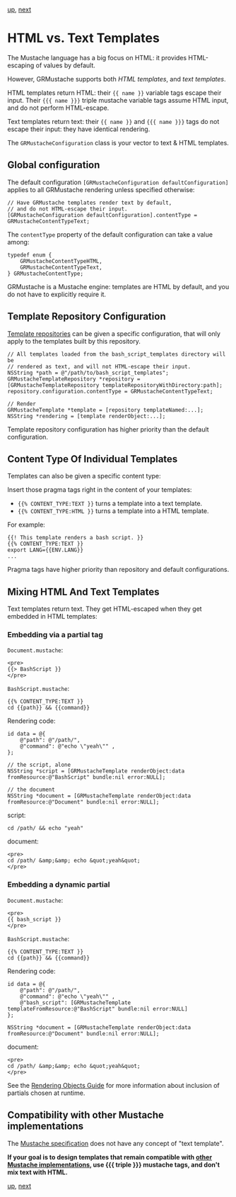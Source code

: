 [up](../../../../GRMustache#documentation), [next](filters.md)

HTML vs. Text Templates
=======================

The Mustache language has a big focus on HTML: it provides HTML-escaping of values by default.

However, GRMustache supports both *HTML templates*, and *text templates*.

HTML templates return HTML: their `{{ name }}` variable tags escape their input. Their `{{{ name }}}` triple mustache variable tags assume HTML input, and do not perform HTML-escape.

Text templates return text: their `{{ name }}` and `{{{ name }}}` tags do not escape their input: they have identical rendering.

The `GRMustacheConfiguration` class is your vector to text & HTML templates.


Global configuration
--------------------

The default configuration `[GRMustacheConfiguration defaultConfiguration]`
applies to all GRMustache rendering unless specified otherwise:

```objc
// Have GRMustache templates render text by default,
// and do not HTML-escape their input.
[GRMustacheConfiguration defaultConfiguration].contentType = GRMustacheContentTypeText;
```

The `contentType` property of the default configuration can take a value among:

```objc
typedef enum {
    GRMustacheContentTypeHTML,
    GRMustacheContentTypeText,
} GRMustacheContentType;
```

GRMustache is a Mustache engine: templates are HTML by default, and you do not have to explicitly require it.


Template Repository Configuration
---------------------------------

[Template repositories](template_repositories.md) can be given a specific configuration, that will only apply to the templates built by this repository.

```objc
// All templates loaded from the bash_script_templates directory will be
// rendered as text, and will not HTML-escape their input.
NSString *path = @"/path/to/bash_script_templates";
GRMustacheTemplateRepository *repository = [GRMustacheTemplateRepository templateRepositoryWithDirectory:path];
repository.configuration.contentType = GRMustacheContentTypeText;

// Render
GRMustacheTemplate *template = [repository templateNamed:...];
NSString *rendering = [template renderObject:...];
````

Template repository configuration has higher priority than the default configuration.

Content Type Of Individual Templates
------------------------------------

Templates can also be given a specific content type:

Insert those pragma tags right in the content of your templates:

- `{{% CONTENT_TYPE:TEXT }}` turns a template into a text template.
- `{{% CONTENT_TYPE:HTML }}` turns a template into a HTML template.

For example:

    {{! This template renders a bash script. }}
    {{% CONTENT_TYPE:TEXT }}
    export LANG={{ENV.LANG}}
    ...

Pragma tags have higher priority than repository and default configurations.

Mixing HTML And Text Templates
------------------------------

Text templates return text. They get HTML-escaped when they get embedded in HTML templates:

### Embedding via a partial tag

`Document.mustache`:

    <pre>
    {{> BashScript }}
    </pre>

`BashScript.mustache`:

    {{% CONTENT_TYPE:TEXT }}
    cd {{path}} && {{command}}

Rendering code:

    id data = @{
        @"path": @"/path/",
        @"command": @"echo \"yeah\"" ,
    };
    
    // the script, alone
    NSString *script = [GRMustacheTemplate renderObject:data fromResource:@"BashScript" bundle:nil error:NULL];
    
    // the document
    NSString *document = [GRMustacheTemplate renderObject:data fromResource:@"Document" bundle:nil error:NULL];

script:

    cd /path/ && echo "yeah"

document:

    <pre>
    cd /path/ &amp;&amp; echo &quot;yeah&quot;
    </pre>

### Embedding a dynamic partial

`Document.mustache`:

    <pre>
    {{ bash_script }}
    </pre>

`BashScript.mustache`:

    {{% CONTENT_TYPE:TEXT }}
    cd {{path}} && {{command}}

Rendering code:

    id data = @{
        @"path": @"/path/",
        @"command": @"echo \"yeah\"" ,
        @"bash_script": [GRMustacheTemplate templateFromResource:@"BashScript" bundle:nil error:NULL]
    };
    
    NSString *document = [GRMustacheTemplate renderObject:data fromResource:@"Document" bundle:nil error:NULL];

document:

    <pre>
    cd /path/ &amp;&amp; echo &quot;yeah&quot;
    </pre>

See the [Rendering Objects Guide](rendering_objects.md) for more information about inclusion of partials chosen at runtime.

Compatibility with other Mustache implementations
-------------------------------------------------

The [Mustache specification](https://github.com/mustache/spec) does not have any concept of "text template".

**If your goal is to design templates that remain compatible with [other Mustache implementations](https://github.com/defunkt/mustache/wiki/Other-Mustache-implementations), use {{{ triple }}} mustache tags, and don't mix text with HTML.**

[up](../../../../GRMustache#documentation), [next](filters.md)
